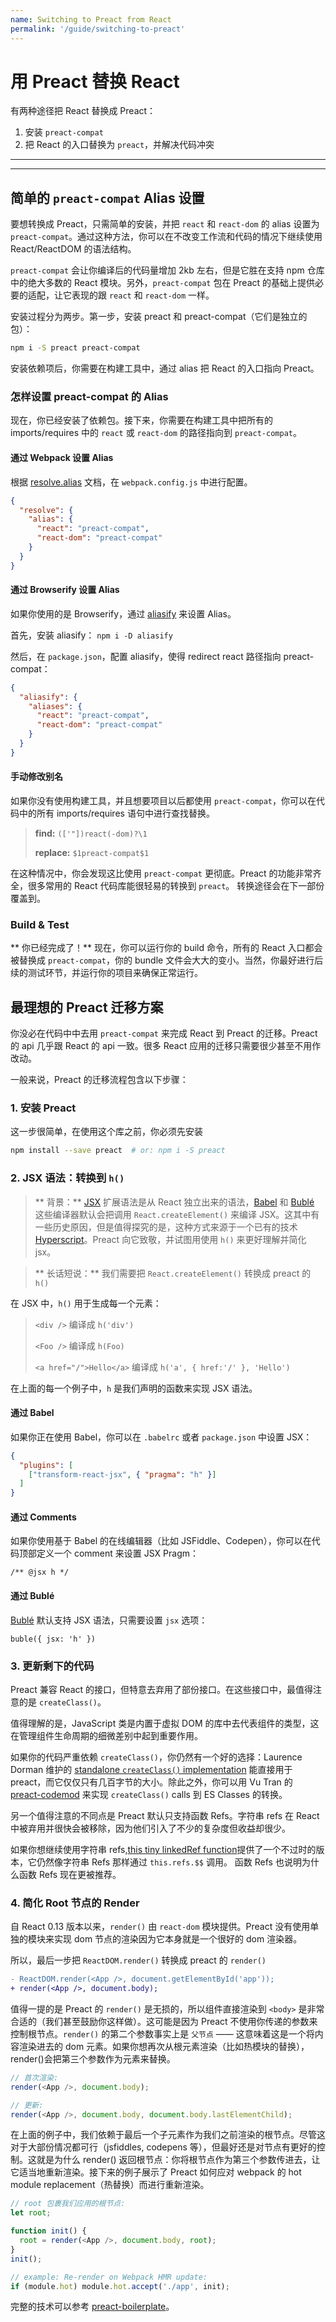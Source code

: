 ```yaml
---
name: Switching to Preact from React
permalink: '/guide/switching-to-preact'
---
```


# 用 Preact 替换 React

有两种途径把 React 替换成 Preact：

1. 安装 `preact-compat`  
2. 把 React 的入口替换为 `preact`，并解决代码冲突

---

<div><toc></toc></div>

---

## 简单的 `preact-compat` Alias 设置

要想转换成 Preact，只需简单的安装，并把 `react` 和 `react-dom` 的 alias 设置为 `preact-compat`。通过这种方法，你可以在不改变工作流和代码的情况下继续使用 React/ReactDOM 的语法结构。

`preact-compat` 会让你编译后的代码量增加 2kb 左右，但是它胜在支持 npm 仓库中的绝大多数的 React 模块。另外，`preact-compat` 包在 Preact 的基础上提供必要的适配，让它表现的跟 `react` 和 `react-dom` 一样。

安装过程分为两步。第一步，安装 preact 和 preact-compat（它们是独立的包）：

```bash
npm i -S preact preact-compat
```

安装依赖项后，你需要在构建工具中，通过 alias 把 React 的入口指向 Preact。

### 怎样设置 preact-compat 的 Alias

现在，你已经安装了依赖包。接下来，你需要在构建工具中把所有的 imports/requires 中的 `react` 或 `react-dom` 的路径指向到 `preact-compat`。


#### 通过 Webpack 设置 Alias

根据 [resolve.alias](https://webpack.github.io/docs/configuration.html#resolve-alias) 文档，在 `webpack.config.js` 中进行配置。

```json
{
  "resolve": {
    "alias": {
      "react": "preact-compat",
      "react-dom": "preact-compat"
    }
  }
}
```

#### 通过 Browserify 设置 Alias

如果你使用的是 Browserify，通过 [aliasify](https://www.npmjs.com/package/aliasify) 来设置 Alias。

首先，安装 aliasify：
`npm i -D aliasify`

然后，在 `package.json`，配置 aliasify，使得 redirect react 路径指向 preact-compat：

```json
{
  "aliasify": {
    "aliases": {
      "react": "preact-compat",
      "react-dom": "preact-compat"
    }
  }
}
```


#### 手动修改别名

如果你没有使用构建工具，并且想要项目以后都使用 `preact-compat`，你可以在代码中的所有 imports/requires 语句中进行查找替换。
> **find:**    `(['"])react(-dom)?\1`
>
> **replace:** `$1preact-compat$1`

在这种情况中，你会发现这比使用 `preact-compat` 更彻底。Preact 的功能非常齐全，很多常用的 React 代码库能很轻易的转换到 `preact`。
转换途径会在下一部份覆盖到。

### Build & Test

** 你已经完成了！**
现在，你可以运行你的 build 命令，所有的 React 入口都会被替换成 `preact-compat`，你的 bundle 文件会大大的变小。当然，你最好进行后续的测试环节，并运行你的项目来确保正常运行。

## 最理想的 Preact 迁移方案
你没必在代码中中去用 `preact-compat` 来完成 React 到 Preact 的迁移。Preact 的 api 几乎跟 React 的 api 一致。很多 React 应用的迁移只需要很少甚至不用作改动。

一般来说，Preact 的迁移流程包含以下步骤：
### 1. 安装 Preact

这一步很简单，在使用这个库之前，你必须先安装

```bash
npm install --save preact  # or: npm i -S preact
```

### 2. JSX 语法：转换到 `h()`
> ** 背景：** [JSX] 扩展语法是从 React 独立出来的语法，[Babel] 和 [Bublé] 这些编译器默认会把调用 `React.createElement()` 来编译 JSX。这其中有一些历史原因，但是值得探究的是，这种方式来源于一个已有的技术 [Hyperscript]。Preact 向它致敬，并试图用使用 `h()` 来更好理解并简化 jsx。

> ** 长话短说：** 我们需要把 `React.createElement()` 转换成 preact 的 `h()`


在 JSX 中，`h()` 用于生成每一个元素：

> `<div />` 编译成 `h('div')`
>
> `<Foo />` 编译成 `h(Foo)`
>
> `<a href="/">Hello</a>` 编译成 `h('a', { href:'/' }, 'Hello')`


在上面的每一个例子中，`h` 是我们声明的函数来实现 JSX 语法。

#### 通过 Babel

如果你正在使用 Babel，你可以在 `.babelrc` 或者 `package.json` 中设置 JSX：

```json
{
  "plugins": [
    ["transform-react-jsx", { "pragma": "h" }]
  ]
}
```

#### 通过 Comments

如果你使用基于 Babel 的在线编辑器（比如 JSFiddle、Codepen），你可以在代码顶部定义一个 comment 来设置 JSX Pragm：

`/** @jsx h */`


#### 通过 Bublé

[Bublé](https://buble.surge.sh) 默认支持 JSX 语法，只需要设置 `jsx` 选项：

`buble({ jsx: 'h' })`


### 3. 更新剩下的代码

Preact 兼容 React 的接口，但特意去弃用了部份接口。在这些接口中，最值得注意的是 `createClass()`。


值得理解的是，JavaScript 类是内置于虚拟 DOM 的库中去代表组件的类型，这在管理组件生命周期的细微差别中起到重要作用。

如果你的代码严重依赖 `createClass()`，你仍然有一个好的选择：Laurence Dorman 维护的 [standalone `createClass()` implementation](https://github.com/ld0rman/preact-classless-component) 能直接用于 preact，而它仅仅只有几百字节的大小。除此之外，你可以用 Vu Tran 的 [preact-codemod](https://github.com/vutran/preact-codemod) 来实现 `createClass()` calls 到 ES Classes 的转换。


另一个值得注意的不同点是 Preact 默认只支持函数 Refs。字符串 refs 在 React 中被弃用并很快会被移除，因为他们引入了不少的复杂度但收益却很少。

如果你想继续使用字符串 refs,[this tiny linkedRef function](https://gist.github.com/developit/63e7a81a507c368f7fc0898076f64d8d)提供了一个不过时的版本，它仍然像字符串 Refs 那样通过 `this.refs.$$` 调用。
函数 Refs 也说明为什么函数 Refs 现在更被推荐。




### 4. 简化 Root 节点的 Render

自 React 0.13 版本以来，`render()` 由 `react-dom` 模块提供。Preact 没有使用单独的模块来实现 dom 节点的渲染因为它本身就是一个很好的 dom 渲染器。

所以，最后一步把 `ReactDOM.render()` 转换成 preact 的 `render()`


```diff
- ReactDOM.render(<App />, document.getElementById('app'));
+ render(<App />, document.body);
```

值得一提的是 Preact 的 `render()` 是无损的，所以组件直接渲染到 `<body>` 是非常合适的（我们甚至鼓励你这样做）。这可能是因为 Preact 不使用你传递的参数来控制根节点。`render()` 的第二个参数事实上是 `父节点` —— 这意味着这是一个将内容渲染进去的 dom 元素。如果你想再次从根元素渲染（比如热模块的替换），render()会把第三个参数作为元素来替换。


```js
// 首次渲染:
render(<App />, document.body);

// 更新:
render(<App />, document.body, document.body.lastElementChild);
```
在上面的例子中，我们依赖于最后一个子元素作为我们之前渲染的根节点。尽管这对于大部份情况都可行（jsfiddles, codepens 等），但最好还是对节点有更好的控制。这就是为什么 render() 返回根节点：你将根节点作为第三个参数传进去，让它适当地重新渲染。接下来的例子展示了 Preact 如何应对 webpack 的 hot module replacement（热替换）而进行重新渲染。


```js
// root 包裹我们应用的根节点:
let root;

function init() {
  root = render(<App />, document.body, root);
}
init();

// example: Re-render on Webpack HMR update:
if (module.hot) module.hot.accept('./app', init);
```


完整的技术可以参考 [preact-boilerplate](https://github.com/developit/preact-boilerplate/blob/master/src/index.js#L6-L18)。



[babel]: https://babeljs.io
[bublé]: https://buble.surge.sh
[JSX]: https://facebook.github.io/jsx/
[JSX Pragma]: http://www.jasonformat.com/wtf-is-jsx/
[preact-boilerplate]: https://github.com/developit/preact-boilerplate
[hyperscript]: https://github.com/dominictarr/hyperscript
